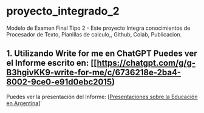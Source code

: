 # proyecto_integrado_2
Modelo de Examen Final Tipo 2 - Este proyecto Integra conocimientos de Procesador de Texto, Planillas de calculo,, Github, Colab, Publicacion.
## 1. Utilizando Write for me en ChatGPT Puedes ver el Informe escrito en: [[https://chatgpt.com/g/g-B3hgivKK9-write-for-me/c/6736218e-2ba4-8002-9ce0-e91d0ebc2015)
Puedes ver la presentación del Informe: [[Presentaciones sobre la Educación en Argentina](https://gamma.app/docs/Informe-sobre-la-Educacion-en-Argentina-ukce2lggcni3i6b)]`

